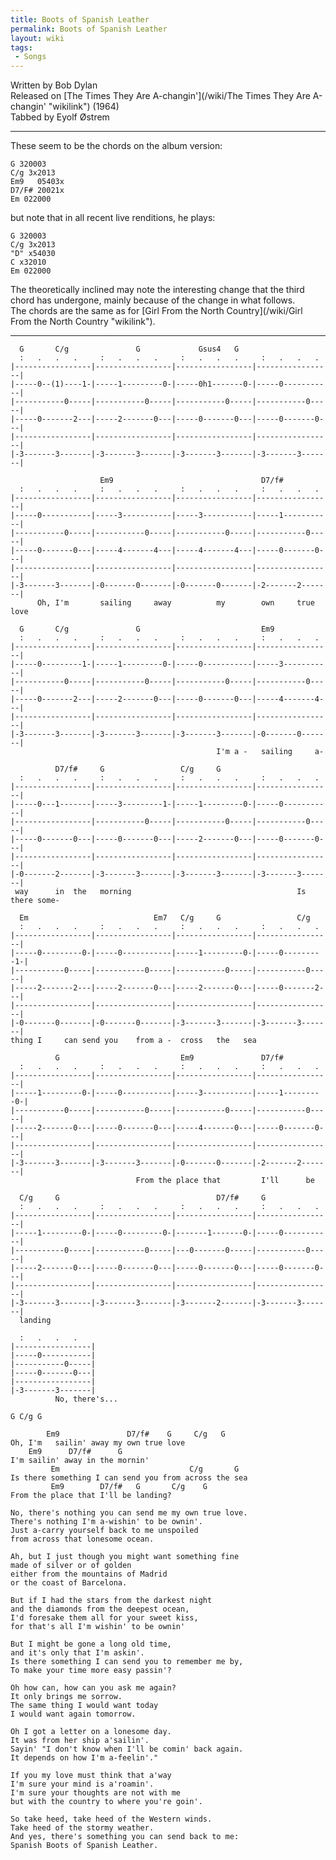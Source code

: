 ```yaml
---
title: Boots of Spanish Leather
permalink: Boots of Spanish Leather
layout: wiki
tags:
 - Songs
---
```


Written by Bob Dylan  
Released on [The Times They Are
A-changin'](/wiki/The Times They Are A-changin' "wikilink") (1964)  
Tabbed by Eyolf Østrem

* * * * *

These seem to be the chords on the album version:

    G 320003
    C/g 3x2013
    Em9   05403x
    D7/F# 20021x
    Em 022000

but note that in all recent live renditions, he plays:

    G 320003
    C/g 3x2013
    "D" x54030
    C x32010
    Em 022000

The theoretically inclined may note the interesting change that the
third chord has undergone, mainly because of the change in what
follows.  
The chords are the same as for [Girl From the North
Country](/wiki/Girl From the North Country "wikilink").

* * * * *

      G       C/g               G             Gsus4   G
      :   .   .   .     :   .   .   .     :   .   .   .     :   .   .   .
    |-----------------|-----------------|-----------------|-----------------|
    |-----0--(1)----1-|-----1---------0-|-----0h1-------0-|-----0-----------|
    |-----------0-----|-----------0-----|-----------0-----|-----------0-----|
    |-----0-------2---|-----2-------0---|-----0-------0---|-----0-------0---|
    |-----------------|-----------------|-----------------|-----------------|
    |-3-------3-------|-3-------3-------|-3-------3-------|-3-------3-------|

                        Em9                                 D7/f#
      :   .   .   .     :   .   .   .     :   .   .   .     :   .   .   .
    |-----------------|-----------------|-----------------|-----------------|
    |-----0-----------|-----3-----------|-----3-----------|-----1-----------|
    |-----------0-----|-----------0-----|-----------0-----|-----------0-----|
    |-----0-------0---|-----4-------4---|-----4-------4---|-----0-------0---|
    |-----------------|-----------------|-----------------|-----------------|
    |-3-------3-------|-0-------0-------|-0-------0-------|-2-------2-------|
          Oh, I'm       sailing     away          my        own     true love

      G       C/g               G                           Em9
      :   .   .   .     :   .   .   .     :   .   .   .     :   .   .   .
    |-----------------|-----------------|-----------------|-----------------|
    |-----0---------1-|-----1---------0-|-----0-----------|-----3-----------|
    |-----------0-----|-----------0-----|-----------0-----|-----------0-----|
    |-----0-------2---|-----2-------0---|-----0-------0---|-----4-------4---|
    |-----------------|-----------------|-----------------|-----------------|
    |-3-------3-------|-3-------3-------|-3-------3-------|-0-------0-------|
                                                  I'm a -   sailing     a-

              D7/f#     G                 C/g     G
      :   .   .   .     :   .   .   .     :   .   .   .     :   .   .   .
    |-----------------|-----------------|-----------------|-----------------|
    |-----0---1-------|-----3---------1-|-----1---------0-|-----0-----------|
    |-----------------|-----------0-----|-----------0-----|-----------0-----|
    |-----0-------0---|-----0-------0---|-----2-------0---|-----0-------0---|
    |-----------------|-----------------|-----------------|-----------------|
    |-0-------2-------|-3-------3-------|-3-------3-------|-3-------3-------|
     way      in  the   morning                                     Is there some-

      Em                            Em7   C/g     G                 C/g
      :   .   .   .     :   .   .   .     :   .   .   .     :   .   .   .
    |-----------------|-----------------|-----------------|-----------------|
    |-----0---------0-|-----0-----------|-----1---------0-|-----0---------1-|
    |-----------0-----|-----------0-----|-----------0-----|-----------0-----|
    |-----2-------2---|-----2-------0---|-----2-------0---|-----0-------2---|
    |-----------------|-----------------|-----------------|-----------------|
    |-0-------0-------|-0-------0-------|-3-------3-------|-3-------3-------|
    thing I     can send you    from a -  cross   the   sea

              G                           Em9               D7/f#
      :   .   .   .     :   .   .   .     :   .   .   .     :   .   .   .
    |-----------------|-----------------|-----------------|-----------------|
    |-----1---------0-|-----0-----------|-----3-----------|-----1---------0-|
    |-----------0-----|-----------0-----|-----------0-----|-----------0-----|
    |-----2-------0---|-----0-------0---|-----4-------0---|-----0-------0---|
    |-----------------|-----------------|-----------------|-----------------|
    |-3-------3-------|-3-------3-------|-0-------0-------|-2-------2-------|
                                From the place that         I'll      be

      C/g     G                                   D7/f#     G
      :   .   .   .     :   .   .   .     :   .   .   .     :   .   .   .
    |-----------------|-----------------|-----------------|-----------------|
    |-----1---------0-|-----0---------0-|-------1-------0-|-----0-----------|
    |-----------0-----|-----------0-----|---0-------0-----|-----------0-----|
    |-----2-------0---|-----0-------0---|-----0-------0---|-----0-------0---|
    |-----------------|-----------------|-----------------|-----------------|
    |-3-------3-------|-3-------3-------|-3-------2-------|-3-------3-------|
      landing

      :   .   .   .
    |-----------------|
    |-----0-----------|
    |-----------0-----|
    |-----0-------0---|
    |-----------------|
    |-3-------3-------|
              No, there's...

    G C/g G

            Em9               D7/f#    G     C/g   G
    Oh, I'm   sailin' away my own true love
        Em9      D7/f#      G
    I'm sailin' away in the mornin'
             Em                             C/g       G
    Is there something I can send you from across the sea
             Em9        D7/f#   G       C/g    G
    From the place that I'll be landing?

    No, there's nothing you can send me my own true love.
    There's nothing I'm a-wishin' to be ownin'.
    Just a-carry yourself back to me unspoiled
    from across that lonesome ocean.

    Ah, but I just though you might want something fine
    made of silver or of golden
    either from the mountains of Madrid
    or the coast of Barcelona.

    But if I had the stars from the darkest night
    and the diamonds from the deepest ocean,
    I'd foresake them all for your sweet kiss,
    for that's all I'm wishin' to be ownin'

    But I might be gone a long old time,
    and it's only that I'm askin'.
    Is there something I can send you to remember me by,
    To make your time more easy passin'?

    Oh how can, how can you ask me again?
    It only brings me sorrow.
    The same thing I would want today
    I would want again tomorrow.

    Oh I got a letter on a lonesome day.
    It was from her ship a'sailin'.
    Sayin' "I don't know when I'll be comin' back again.
    It depends on how I'm a-feelin'."

    If you my love must think that a'way
    I'm sure your mind is a'roamin'.
    I'm sure your thoughts are not with me
    but with the country to where you're goin'.

    So take heed, take heed of the Western winds.
    Take heed of the stormy weather.
    And yes, there's something you can send back to me:
    Spanish Boots of Spanish Leather.
